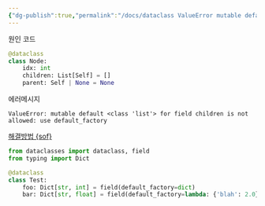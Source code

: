 ```yaml
---
{"dg-publish":true,"permalink":"/docs/dataclass ValueError mutable default class list is not allowed, use default_factory {python}/","title":"dataclass ValueError mutable default class list is not allowed, use default_factory {python}"}
---
```


원인 코드

```python
@dataclass
class Node:
    idx: int
    children: List[Self] = []
    parent: Self | None = None
```

에러메시지

```
ValueError: mutable default <class 'list'> for field children is not allowed: use default_factory
```

[해결방법 {sof}](https://stackoverflow.com/a/63231305/21369350)

```python
from dataclasses import dataclass, field
from typing import Dict

@dataclass
class Test:
    foo: Dict[str, int] = field(default_factory=dict)
    bar: Dict[str, float] = field(default_factory=lambda: {'blah': 2.0})
```
